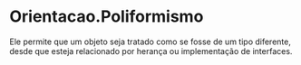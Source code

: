# Orientacao.Poliformismo
Ele permite que um objeto seja tratado como se fosse de um tipo diferente, desde que esteja relacionado por herança ou implementação de interfaces.
